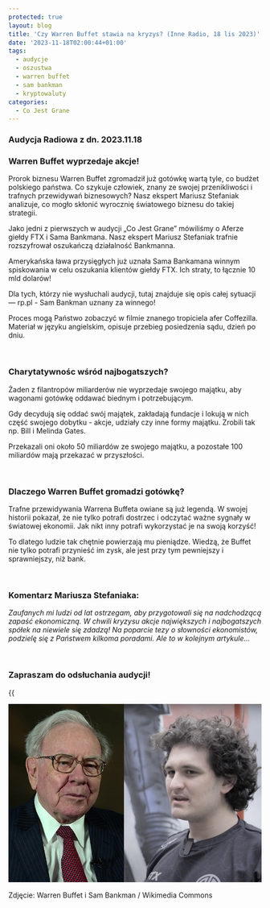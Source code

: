 ```yaml
---
protected: true
layout: blog
title: 'Czy Warren Buffet stawia na kryzys? (Inne Radio, 18 lis 2023)'
date: '2023-11-18T02:00:44+01:00'
tags:
  - audycje
  - oszustwa
  - warren buffet
  - sam bankman
  - kryptowaluty
categories:
  - Co Jest Grane
---
```

### Audycja Radiowa z dn. 2023.11.18

### Warren Buffet wyprzedaje akcje! 

Prorok biznesu Warren Buffet zgromadził już gotówkę wartą tyle, co budżet polskiego państwa. Co szykuje człowiek, znany ze swojej przenikliwości i trafnych przewidywań biznesowych? Nasz ekspert Mariusz Stefaniak analizuje, co mogło skłonić wyrocznię światowego biznesu do takiej strategii.



Jako jedni z pierwszych w audycji „Co Jest Grane” mówiliśmy o Aferze giełdy FTX i Sama Bankmana.  Nasz ekspert Mariusz Stefaniak trafnie rozszyfrował oszukańczą działalność Bankmanna.


Amerykańska ława przysięgłych już uznała Sama Bankamana winnym spiskowania w celu oszukania klientów giełdy FTX. Ich straty, to łącznie 10 mld dolarów!


Dla tych, którzy nie wysłuchali audycji, tutaj znajduje się opis całej sytuacji — rp.pl - Sam Bankman uznany za winnego!

Proces mogą Państwo zobaczyć w filmie znanego tropiciela afer Coffezilla. Materiał w języku angielskim, opisuje przebieg posiedzenia sądu, dzień po dniu.

<br>

### Charytatywnośc wśród najbogatszych?

Żaden z filantropów miliarderów nie wyprzedaje swojego majątku, aby wagonami gotówkę oddawać biednym i potrzebującym. 

Gdy decydują się oddać swój majątek, zakładają fundacje i lokują w nich część swojego dobytku - akcje, udziały czy inne formy majątku. Zrobili tak np. Bill i Melinda Gates.

Przekazali oni około 50 miliardów ze swojego majątku, a pozostałe 100 miliardów mają przekazać w przyszłości.

<br>

### Dlaczego Warren Buffet gromadzi gotówkę?


Trafne przewidywania Warrena Buffeta owiane są już legendą. W swojej historii pokazał, że nie tylko potrafi dostrzec i odczytać ważne sygnały w światowej ekonomii. Jak nikt inny potrafi wykorzystać je na swoją korzyść!


To dlatego ludzie tak chętnie powierzają mu pieniądze. Wiedzą, że Buffet nie tylko potrafi przynieść im zysk, ale jest przy tym pewniejszy i sprawniejszy, niż bank.


<br>

### Komentarz Mariusza Stefaniaka:


*Zaufanych mi ludzi od lat ostrzegam, aby przygotowali się na nadchodzącą zapaść ekonomiczną. W chwili kryzysu akcje największych i najbogatszych spółek na niewiele się zdadzą! Na poparcie tezy o słowności ekonomistów, podzielę się z Państwem kilkoma poradami. Ale to w kolejnym artykule…*

<br>

### Zapraszam do odsłuchania audycji!

{{<audio src="audio/CJG_41_2023_11_18.mp3" caption="Zapis audycji CJG, publikowanej na łamach Innego Radia Głuchołazy w dniu 18 listopada 2023">}}

![Warren Buffet i Sam Bankman / Wikimedia Commons](/uploads/buffet-bankman.png)

Zdjęcie: Warren Buffet i Sam Bankman / Wikimedia Commons
